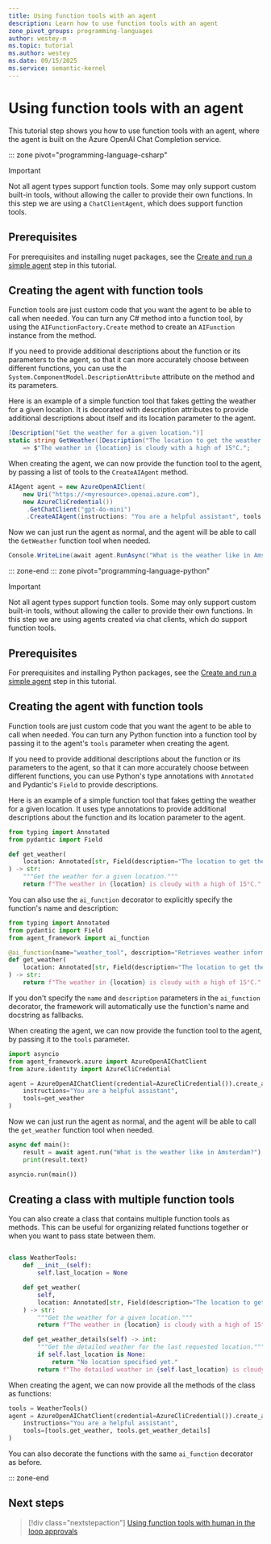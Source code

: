 ```yaml
---
title: Using function tools with an agent
description: Learn how to use function tools with an agent
zone_pivot_groups: programming-languages
author: westey-m
ms.topic: tutorial
ms.author: westey
ms.date: 09/15/2025
ms.service: semantic-kernel
---
```


# Using function tools with an agent

This tutorial step shows you how to use function tools with an agent, where the agent is built on the Azure OpenAI Chat Completion service.

::: zone pivot="programming-language-csharp"

> [!IMPORTANT]
> Not all agent types support function tools. Some may only support custom built-in tools, without allowing the caller to provide their own functions. In this step we are using a `ChatClientAgent`, which does support function tools.

## Prerequisites

For prerequisites and installing nuget packages, see the [Create and run a simple agent](./run-agent.md) step in this tutorial.

## Creating the agent with function tools

Function tools are just custom code that you want the agent to be able to call when needed.
You can turn any C# method into a function tool, by using the `AIFunctionFactory.Create` method to create an `AIFunction` instance from the method.

If you need to provide additional descriptions about the function or its parameters to the agent, so that it can more accurately choose between different functions, you can use the `System.ComponentModel.DescriptionAttribute` attribute on the method and its parameters.

Here is an example of a simple function tool that fakes getting the weather for a given location.
It is decorated with description attributes to provide additional descriptions about itself and its location parameter to the agent.

```csharp
[Description("Get the weather for a given location.")]
static string GetWeather([Description("The location to get the weather for.")] string location)
    => $"The weather in {location} is cloudy with a high of 15°C.";
```

When creating the agent, we can now provide the function tool to the agent, by passing a list of tools to the `CreateAIAgent` method.

```csharp
AIAgent agent = new AzureOpenAIClient(
    new Uri("https://<myresource>.openai.azure.com"),
    new AzureCliCredential())
     .GetChatClient("gpt-4o-mini")
     .CreateAIAgent(instructions: "You are a helpful assistant", tools: [AIFunctionFactory.Create(GetWeather)]);
```

Now we can just run the agent as normal, and the agent will be able to call the `GetWeather` function tool when needed.

```csharp
Console.WriteLine(await agent.RunAsync("What is the weather like in Amsterdam?"));
```

::: zone-end
::: zone pivot="programming-language-python"

> [!IMPORTANT]
> Not all agent types support function tools. Some may only support custom built-in tools, without allowing the caller to provide their own functions. In this step we are using agents created via chat clients, which do support function tools.

## Prerequisites

For prerequisites and installing Python packages, see the [Create and run a simple agent](./run-agent.md) step in this tutorial.

## Creating the agent with function tools

Function tools are just custom code that you want the agent to be able to call when needed.
You can turn any Python function into a function tool by passing it to the agent's `tools` parameter when creating the agent.

If you need to provide additional descriptions about the function or its parameters to the agent, so that it can more accurately choose between different functions, you can use Python's type annotations with `Annotated` and Pydantic's `Field` to provide descriptions.

Here is an example of a simple function tool that fakes getting the weather for a given location.
It uses type annotations to provide additional descriptions about the function and its location parameter to the agent.

```python
from typing import Annotated
from pydantic import Field

def get_weather(
    location: Annotated[str, Field(description="The location to get the weather for.")],
) -> str:
    """Get the weather for a given location."""
    return f"The weather in {location} is cloudy with a high of 15°C."
```

You can also use the `ai_function` decorator to explicitly specify the function's name and description:

```python
from typing import Annotated
from pydantic import Field
from agent_framework import ai_function

@ai_function(name="weather_tool", description="Retrieves weather information for any location")
def get_weather(
    location: Annotated[str, Field(description="The location to get the weather for.")],
) -> str:
    return f"The weather in {location} is cloudy with a high of 15°C."
```

If you don't specify the `name` and `description` parameters in the `ai_function` decorator, the framework will automatically use the function's name and docstring as fallbacks.

When creating the agent, we can now provide the function tool to the agent, by passing it to the `tools` parameter.

```python
import asyncio
from agent_framework.azure import AzureOpenAIChatClient
from azure.identity import AzureCliCredential

agent = AzureOpenAIChatClient(credential=AzureCliCredential()).create_agent(
    instructions="You are a helpful assistant",
    tools=get_weather
)
```

Now we can just run the agent as normal, and the agent will be able to call the `get_weather` function tool when needed.

```python
async def main():
    result = await agent.run("What is the weather like in Amsterdam?")
    print(result.text)

asyncio.run(main())
```

## Creating a class with multiple function tools

You can also create a class that contains multiple function tools as methods.
This can be useful for organizing related functions together or when you want to pass state between them.

```python

class WeatherTools:
    def __init__(self):
        self.last_location = None

    def get_weather(
        self,
        location: Annotated[str, Field(description="The location to get the weather for.")],
    ) -> str:
        """Get the weather for a given location."""
        return f"The weather in {location} is cloudy with a high of 15°C."

    def get_weather_details(self) -> int:
        """Get the detailed weather for the last requested location."""
        if self.last_location is None:
            return "No location specified yet."
        return f"The detailed weather in {self.last_location} is cloudy with a high of 15°C, low of 7°C, and 60% humidity."

```

When creating the agent, we can now provide all the methods of the class as functions:

```python
tools = WeatherTools()
agent = AzureOpenAIChatClient(credential=AzureCliCredential()).create_agent(
    instructions="You are a helpful assistant",
    tools=[tools.get_weather, tools.get_weather_details]
)
```

You can also decorate the functions with the same `ai_function` decorator as before.

::: zone-end

## Next steps

> [!div class="nextstepaction"]
> [Using function tools with human in the loop approvals](./function-tools-approvals.md)
